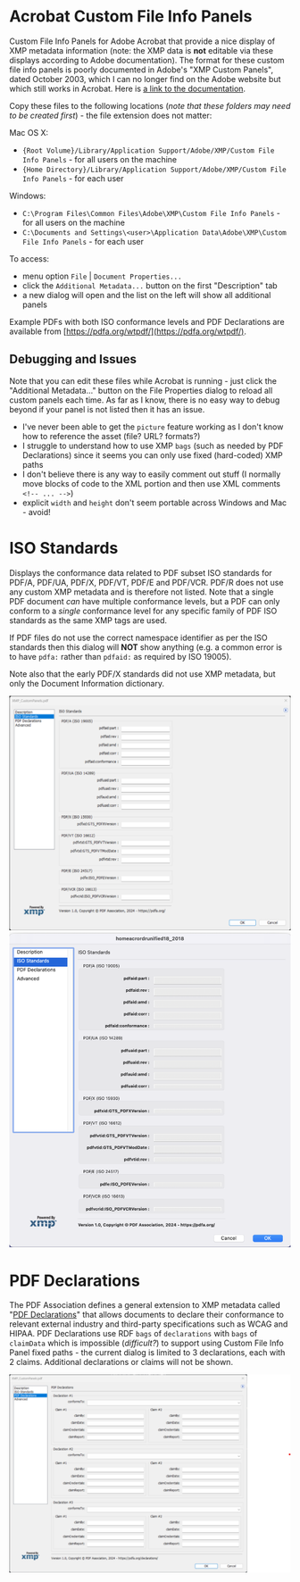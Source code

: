 # Acrobat Custom File Info Panels
Custom File Info Panels for Adobe Acrobat that provide a nice display of XMP metadata information (note: the XMP data is **not** editable via these displays according to Adobe documentation). The format for these custom file info panels is poorly documented in Adobe's "XMP Custom Panels", dated October 2003, which I can no longer find on the Adobe website but which still works in Acrobat. Here is [a link to the documentation](http://metadatadeluxe.pbworks.com/f/XMP_CustomPanels.pdf).

Copy these files to the following locations (_note that these folders may need to be created first_) - the file extension does not matter:

Mac OS X:
- `{Root Volume}/Library/Application Support/Adobe/XMP/Custom File Info Panels` - for all users on the machine
- `{Home Directory}/Library/Application Support/Adobe/XMP/Custom File Info Panels` - for each user

Windows:
- `C:\Program Files\Common Files\Adobe\XMP\Custom File Info Panels` - for all users on the machine
- `C:\Documents and Settings\<user>\Application Data\Adobe\XMP\Custom File Info Panels` - for each user

To access:
- menu option `File` | `Document Properties...`
- click the `Additional Metadata...` button on the first "Description" tab
- a new dialog will open and the list on the left will show all additional panels

Example PDFs with both ISO conformance levels and PDF Declarations are available from [https://pdfa.org/wtpdf/](https://pdfa.org/wtpdf/).

## Debugging and Issues
Note that you can edit these files while Acrobat is running - just click the "Additional Metadata..." button on the File Properties dialog to reload all custom panels each time. As far as I know, there is no easy way to debug beyond if your panel is not listed then it has an issue.

- I've never been able to get the `picture` feature working as I don't know how to reference the asset (file? URL? formats?)
- I struggle to understand how to use XMP `bags` (such as needed by PDF Declarations) since it seems you can only use fixed (hard-coded) XMP paths
- I don't believe there is any way to easily comment out stuff (I normally move blocks of code to the XML portion and then use XML comments `<!-- ... -->`)
- explicit `width` and `height` don't seem portable across Windows and Mac - avoid!

# ISO Standards
Displays the conformance data related to PDF subset ISO standards for PDF/A, PDF/UA, PDF/X, PDF/VT, PDF/E and PDF/VCR. PDF/R does not use any custom XMP metadata and is therefore not listed. Note that a single PDF document _can_ have multiple conformance levels, but a PDF can only conform to a _single_ conformance level for any specific family of PDF ISO standards as the same XMP tags are used. 

If PDF files do not use the correct namespace identifier as per the ISO standards then this dialog will **NOT** show anything (e.g. a common error is to have `pdfa:` rather than `pdfaid:` as required by ISO 19005).

Note also that the early PDF/X standards did not use XMP metadata, but only the Document Information dictionary. 

![Screenshot of ISO Standards custom panel on Windows](Windows-ISOPanel.png)
![Screenshot of ISO Standards custom panel on Mac](Mac-ISOPanel.png)

# PDF Declarations
The PDF Association defines a general extension to XMP metadata called "[PDF Declarations](https://pdfa.org/declarations)" that allows documents to declare their conformance to relevant external industry and third-party specifications such as WCAG and HIPAA. PDF Declarations use RDF `bags` of `declarations` with `bags` of `claimData` which is impossible (_difficult?_) to support using Custom File Info Panel fixed paths - the current dialog is limited to 3 declarations, each with 2 claims. Additional declarations or claims will not be shown.

![Screenshot of PDF Declarations custom panel on Windows](Windows-Declarations.png)
